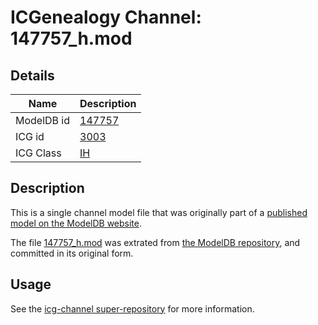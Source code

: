# ICGenealogy Channel: 147757\_h.mod

## Details

Name | Description
---- | -----------
ModelDB id | [147757](http://senselab.med.yale.edu/ModelDB/ShowModel.cshtml?model=147757)
ICG id | [3003](http://icg.neurotheory.ox.ac.uk/channels/4/3003)
ICG Class | [IH](http://icg.neurotheory.ox.ac.uk/channels/4)

## Description

This is a single channel model file that was originally part of a [published model on the ModelDB website](http://senselab.med.yale.edu/mModelDB/ShowModel.cshtml?model=147757).

The file [147757\_h.mod](147757_h.mod) was extrated from [the ModelDB repository](http://senselab.med.yale.edu/ModelDB/ShowModel.cshtml?model=147757), and committed in its original form.

## Usage

See the [icg-channel super-repository](https://github.com/icgenealogy/icg-channels) for more information.